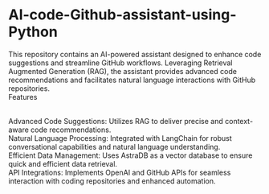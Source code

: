 # AI-code-Github-assistant-using-Python
This repository contains an AI-powered assistant designed to enhance code suggestions and streamline GitHub workflows. Leveraging Retrieval Augmented Generation (RAG), the assistant provides advanced code recommendations and facilitates natural language interactions with GitHub repositories.
<br>
Features

<br>
Advanced Code Suggestions: Utilizes RAG to deliver precise and context-aware code recommendations. <br>
Natural Language Processing: Integrated with LangChain for robust conversational capabilities and natural language understanding. <br>
Efficient Data Management: Uses AstraDB as a vector database to ensure quick and efficient data retrieval. <br>
API Integrations: Implements OpenAI and GitHub APIs for seamless interaction with coding repositories and enhanced automation.
